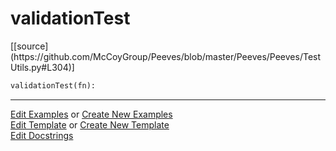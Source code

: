 # <a id="Peeves.Peeves.TestUtils.validationTest">validationTest</a>
<div class="docs-source-link" markdown="1">
[[source](https://github.com/McCoyGroup/Peeves/blob/master/Peeves/Peeves/TestUtils.py#L304)]
</div>

```python
validationTest(fn): 
```
 





___

[Edit Examples](https://github.com/McCoyGroup/Peeves/edit/gh-pages/ci/examples/Peeves/Peeves/TestUtils/validationTest.md) or 
[Create New Examples](https://github.com/McCoyGroup/Peeves/new/gh-pages/?filename=ci/examples/Peeves/Peeves/TestUtils/validationTest.md) <br/>
[Edit Template](https://github.com/McCoyGroup/Peeves/edit/gh-pages/ci/docs/Peeves/Peeves/TestUtils/validationTest.md) or 
[Create New Template](https://github.com/McCoyGroup/Peeves/new/gh-pages/?filename=ci/docs/templates/Peeves/Peeves/TestUtils/validationTest.md) <br/>
[Edit Docstrings](https://github.com/McCoyGroup/Peeves/edit/master/Peeves/Peeves/TestUtils.py#L304?message=Update%20Docs)